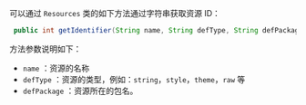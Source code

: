 可以通过 `Resources`  类的如下方法通过字符串获取资源 ID：

```java
 public int getIdentifier(String name, String defType, String defPackage);
```

方法参数说明如下：

+ `name` ：资源的名称
+ `defType` ：资源的类型，例如：`string`，`style`，`theme`，`raw` 等
+ `defPackage` ：资源所在的包名。

